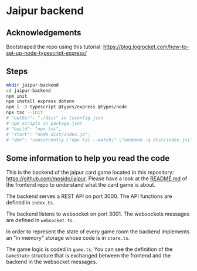 # Jaipur backend

## Acknowledgements

Bootstraped the repo using this tutorial: https://blog.logrocket.com/how-to-set-up-node-typescript-express/

## Steps

```sh
mkdir jaipur-backend
cd jaipur-backend
npm init
npm install express dotenv
npm i -D typescript @types/express @types/node
npx tsc --init
# "outDir": "./dist" in tsconfig.json
# npm scripts in package.json
# "build": "npx tsc",
# "start": "node dist/index.js",
# "dev": "concurrently \"npx tsc --watch\" \"nodemon -q dist/index.js\""
```

## Some information to help you read the code

This is the backend of the jaipur card game located in this repository: https://github.com/mpsido/jaipur. Please have a look at the [README.md](https://github.com/mpsido/jaipur#readme) of the frontend repo to understand what the card game is about.

The backend serves a REST API on port 3000. The API functions are defined in `index.ts`.

The backend listens to websocket on port 3001. The websockets messages are defined in `websocket.ts`.

In order to represent the state of every game room the backend implements an "in memory" storage whose code is in `store.ts`.

The game logic is coded in `game.ts`. You can see the definition of the `GameState` structure that is exchanged between the frontend and the backend in the websocket messages.
